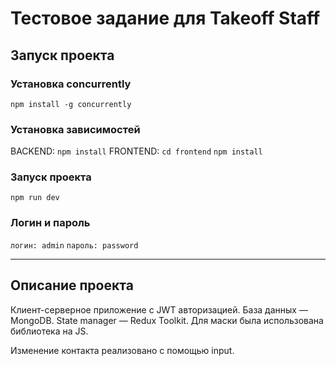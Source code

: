 # Тестовое задание для Takeoff Staff

## Запуск проекта

### Установка concurrently
```npm install -g concurrently```

### Установка зависимостей
BACKEND:  ```npm install```
FRONTEND:  ```cd frontend```  ```npm install```

### Запуск проекта
```npm run dev```

### Логин и пароль
```логин: admin```
```пароль: password```
____

## Описание проекта

Клиент-серверное приложение с JWT авторизацией. База данных — MongoDB.
State manager — Redux Toolkit.
Для маски была использована библиотека на JS.

Изменение контакта реализовано с помощью input.
